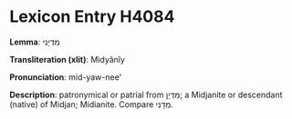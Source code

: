 # Lexicon Entry H4084

**Lemma**: מִדְיָנִי

**Transliteration (xlit)**: Midyânîy

**Pronunciation**: mid-yaw-nee'

**Description**:
patronymical or patrial from מִדְיָן; a Midjanite or descendant (native) of Midjan; Midianite. Compare מְדָנִי.
